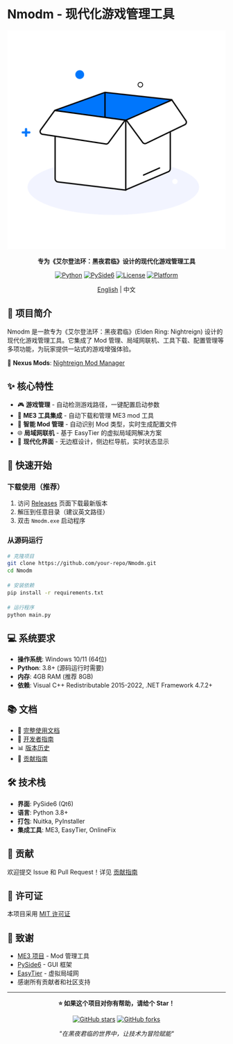 # Nmodm - 现代化游戏管理工具

<div align="center">

![Nmodm Logo](zwnr.png)

**专为《艾尔登法环：黑夜君临》设计的现代化游戏管理工具**

[![Python](https://img.shields.io/badge/Python-3.8+-blue.svg)](https://python.org)
[![PySide6](https://img.shields.io/badge/PySide6-6.0+-green.svg)](https://pyside.org)
[![License](https://img.shields.io/badge/License-MIT-yellow.svg)](LICENSE)
[![Platform](https://img.shields.io/badge/Platform-Windows-lightgrey.svg)](https://windows.microsoft.com)

[English](README_EN.md) | 中文

</div>

## 📖 项目简介

Nmodm 是一款专为《艾尔登法环：黑夜君临》(Elden Ring: Nightreign) 设计的现代化游戏管理工具。它集成了 Mod 管理、局域网联机、工具下载、配置管理等多项功能，为玩家提供一站式的游戏增强体验。

🔗 **Nexus Mods**: [Nightreign Mod Manager](https://www.nexusmods.com/eldenringnightreign/mods/274)

## ✨ 核心特性

- 🎮 **游戏管理** - 自动检测游戏路径，一键配置启动参数
- 🔧 **ME3 工具集成** - 自动下载和管理 ME3 mod 工具
- 🎯 **智能 Mod 管理** - 自动识别 Mod 类型，实时生成配置文件
- 🌐 **局域网联机** - 基于 EasyTier 的虚拟局域网解决方案
- 🎨 **现代化界面** - 无边框设计，侧边栏导航，实时状态显示

## 🚀 快速开始

### 下载使用（推荐）

1. 访问 [Releases](../../releases) 页面下载最新版本
2. 解压到任意目录（建议英文路径）
3. 双击 `Nmodm.exe` 启动程序

### 从源码运行

```bash
# 克隆项目
git clone https://github.com/your-repo/Nmodm.git
cd Nmodm

# 安装依赖
pip install -r requirements.txt

# 运行程序
python main.py
```

## 💻 系统要求

- **操作系统**: Windows 10/11 (64位)
- **Python**: 3.8+ (源码运行时需要)
- **内存**: 4GB RAM (推荐 8GB)
- **依赖**: Visual C++ Redistributable 2015-2022, .NET Framework 4.7.2+

## 📚 文档

- 📖 [完整使用文档](docs/zh/USER_GUIDE.md)
- 🔧 [开发者指南](docs/zh/DEVELOPER_GUIDE.md)
- 📊 [版本历史](docs/zh/CHANGELOG.md)
- 🤝 [贡献指南](docs/zh/CONTRIBUTING.md)

## 🛠️ 技术栈

- **界面**: PySide6 (Qt6)
- **语言**: Python 3.8+
- **打包**: Nuitka, PyInstaller
- **集成工具**: ME3, EasyTier, OnlineFix

## 🤝 贡献

欢迎提交 Issue 和 Pull Request！详见 [贡献指南](docs/CONTRIBUTING.md)

## 📄 许可证

本项目采用 [MIT 许可证](LICENSE)

## 🙏 致谢

- [ME3 项目](https://me3.readthedocs.io/) - Mod 管理工具
- [PySide6](https://pyside.org/) - GUI 框架
- [EasyTier](https://github.com/EasyTier/EasyTier) - 虚拟局域网
- 感谢所有贡献者和社区支持

---

<div align="center">

**⭐ 如果这个项目对你有帮助，请给个 Star！**

[![GitHub stars](https://img.shields.io/github/stars/your-repo/Nmodm?style=social)](../../stargazers)
[![GitHub forks](https://img.shields.io/github/forks/your-repo/Nmodm?style=social)](../../network/members)

*"在黑夜君临的世界中，让技术为冒险赋能"*

</div>

